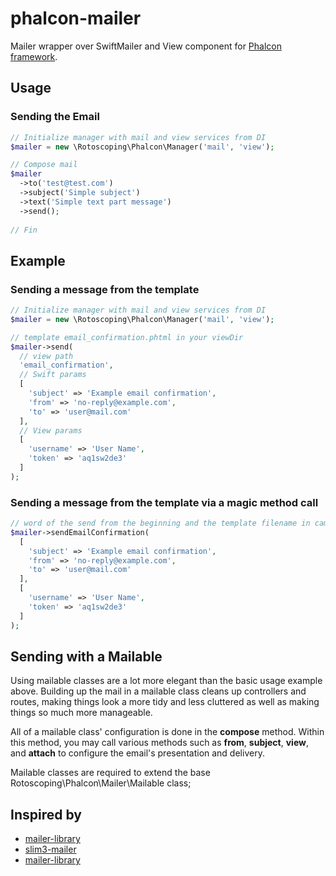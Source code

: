 # phalcon-mailer
Mailer wrapper over SwiftMailer and View component for [Phalcon framework](https://phalconphp.com/).

## Usage

### Sending the Email

```php
// Initialize manager with mail and view services from DI
$mailer = new \Rotoscoping\Phalcon\Manager('mail', 'view');

// Compose mail
$mailer
  ->to('test@test.com')
  ->subject('Simple subject')
  ->text('Simple text part message')
  ->send();
  
// Fin
```

## Example

### Sending a message from the template
```php
// Initialize manager with mail and view services from DI
$mailer = new \Rotoscoping\Phalcon\Manager('mail', 'view');

// template email_confirmation.phtml in your viewDir
$mailer->send(
  // view path
  'email_confirmation',
  // Swift params
  [
    'subject' => 'Example email confirmation',
    'from' => 'no-reply@example.com',
    'to' => 'user@mail.com'
  ],
  // View params
  [ 
    'username' => 'User Name',
    'token' => 'aq1sw2de3'
  ]
);
```
### Sending a message from the template via a magic method call
```php
// word of the send from the beginning and the template filename in camelCase notation
$mailer->sendEmailConfirmation(
  [
    'subject' => 'Example email confirmation',
    'from' => 'no-reply@example.com',
    'to' => 'user@mail.com'
  ],
  [
    'username' => 'User Name',
    'token' => 'aq1sw2de3'
  ]
);
```

## Sending with a Mailable

Using mailable classes are a lot more elegant than the basic usage example above.
Building up the mail in a mailable class cleans up controllers and routes, making things look a more 
tidy and less cluttered as well as making things so much more manageable.

All of a mailable class' configuration is done in the **compose** method. Within this method, 
you may call various methods such as **from**, **subject**, **view**, and **attach** to configure the email's 
presentation and delivery.

Mailable classes are required to extend the base Rotoscoping\Phalcon\Mailer\Mailable class;

## Inspired by
* [mailer-library](https://github.com/2amigos/mailer-library)
* [slim3-mailer](https://github.com/andrewdyer/slim3-mailer)
* [mailer-library](https://github.com/2amigos/mailer-library)
